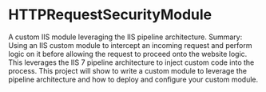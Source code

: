 # HTTPRequestSecurityModule
A custom IIS module leveraging the IIS pipeline architecture.
Summary: Using an IIS custom module to intercept an incoming request and perform logic on it before allowing the request to proceed onto the website logic. This leverages the IIS 7 pipeline architecture to inject custom code into the process. This project will show to write a custom module to leverage the pipeline architecture and how to deploy and configure your custom module.
